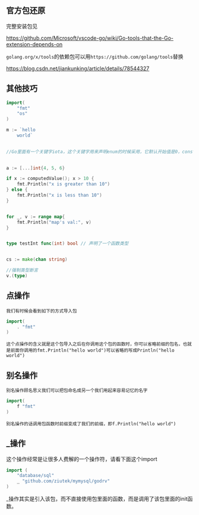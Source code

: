 
## 官方包还原

完整安装包见

https://github.com/Microsoft/vscode-go/wiki/Go-tools-that-the-Go-extension-depends-on

`golang.org/x/tools`的依赖包可以用`https://github.com/golang/tools`替换

https://blog.csdn.net/jiankunking/article/details/78544327

## 其他技巧

```go
import(
    "fmt"
    "os"
)

m := `hello
    world`

    
//Go里面有一个关键字iota，这个关键字用来声明enum的时候采用，它默认开始值是0，const中每增加一行加1：
    

a := [...]int{4, 5, 6}

if x := computedValue(); x > 10 {
    fmt.Println("x is greater than 10")
} else {
    fmt.Println("x is less than 10")
}


for _, v := range map{
    fmt.Println("map's val:", v)
}


type testInt func(int) bool // 声明了一个函数类型


cs := make(chan string)

//强制类型断言
v.(type) 

```

## 点操作

    我们有时候会看到如下的方式导入包
```go
import(
    . "fmt"
)
```
    这个点操作的含义就是这个包导入之后在你调用这个包的函数时，你可以省略前缀的包名，也就是前面你调用的fmt.Println("hello world")可以省略的写成Println("hello world")
## 别名操作
    别名操作顾名思义我们可以把包命名成另一个我们用起来容易记忆的名字
```go
import(
    f "fmt"
)
```
    别名操作的话调用包函数时前缀变成了我们的前缀，即f.Println("hello world")
## _操作

这个操作经常是让很多人费解的一个操作符，请看下面这个import
```go
import (
    "database/sql"
    _ "github.com/ziutek/mymysql/godrv"
)
```
_操作其实是引入该包，而不直接使用包里面的函数，而是调用了该包里面的init函数。
